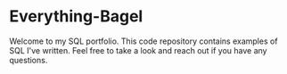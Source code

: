 # Everything-Bagel

Welcome to my SQL portfolio. This code repository contains examples of SQL I've written. Feel free to take a look and reach out if you have any questions.
